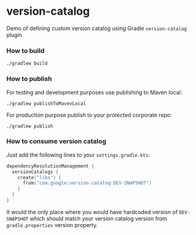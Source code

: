 # version-catalog

Demo of defining custom version catalog using Gradle `version-catalog` plugin

### How to build

```shell
./gradlew build
```

### How to publish

For testing and development purposes use publishing to Maven local:

```shell
./gradlew publishToMavenLocal
```

For production purpose publish to your protected corporate repo:

```shell
./gradlew publish
```

### How to consume version catalog

Just add the following lines to your `settings.gradle.kts`:

```kotlin
dependencyResolutionManagement {
  versionCatalogs {
    create("libs") {
      from("com.google:version-catalog:DEV-SNAPSHOT")
    }
  }
}
```

It would the only place where you would have hardcoded version of `DEV-SNAPSHOT` which should match your version catalog
version from `gradle.properties` version property.